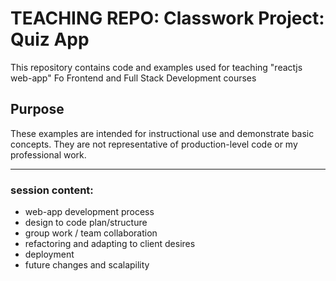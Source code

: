 # TEACHING REPO: Classwork Project: Quiz App
This repository contains code and examples used for teaching "reactjs web-app" Fo Frontend and Full Stack Development courses

## Purpose
These examples are intended for instructional use and demonstrate basic concepts. They are not representative of production-level code or my professional work.
<hr>

### session content:
- web-app development process
- design to code plan/structure
- group work / team collaboration
- refactoring and adapting to client desires
- deployment
- future changes and scalapility
